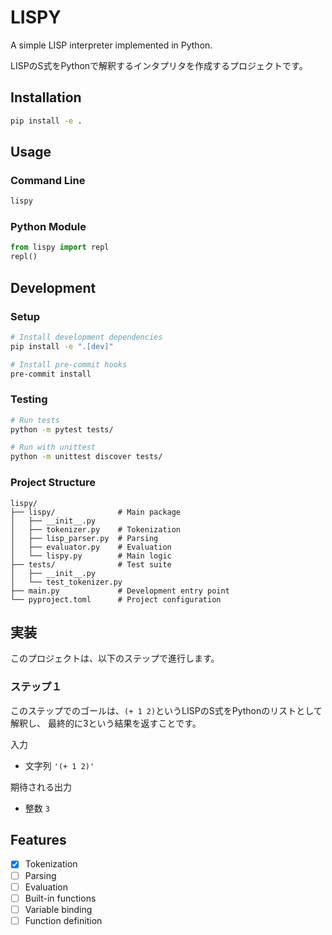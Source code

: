 # LISPY

A simple LISP interpreter implemented in Python.

LISPのS式をPythonで解釈するインタプリタを作成するプロジェクトです。

## Installation

```bash
pip install -e .
```

## Usage

### Command Line
```bash
lispy
```

### Python Module
```python
from lispy import repl
repl()
```

## Development

### Setup
```bash
# Install development dependencies
pip install -e ".[dev]"

# Install pre-commit hooks
pre-commit install
```

### Testing
```bash
# Run tests
python -m pytest tests/

# Run with unittest
python -m unittest discover tests/
```

### Project Structure
```
lispy/
├── lispy/              # Main package
│   ├── __init__.py
│   ├── tokenizer.py    # Tokenization
│   ├── lisp_parser.py  # Parsing
│   ├── evaluator.py    # Evaluation
│   └── lispy.py        # Main logic
├── tests/              # Test suite
│   ├── __init__.py
│   └── test_tokenizer.py
├── main.py             # Development entry point
└── pyproject.toml      # Project configuration
```

## 実装

このプロジェクトは、以下のステップで進行します。

### ステップ１

このステップでのゴールは、`(+ 1 2)`というLISPのS式をPythonのリストとして解釈し、
最終的に3という結果を返すことです。

入力
- 文字列 `'(+ 1 2)'`

期待される出力
- 整数 `3`

## Features

- [x] Tokenization
- [ ] Parsing
- [ ] Evaluation
- [ ] Built-in functions
- [ ] Variable binding
- [ ] Function definition